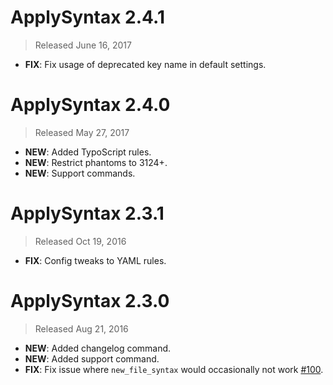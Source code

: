 # ApplySyntax 2.4.1

> Released June 16, 2017

- **FIX**: Fix usage of deprecated key name in default settings.

# ApplySyntax 2.4.0

> Released May 27, 2017

- **NEW**: Added TypoScript rules.
- **NEW**: Restrict phantoms to 3124+.
- **NEW**: Support commands.

# ApplySyntax 2.3.1

> Released Oct 19, 2016

- **FIX**: Config tweaks to YAML rules.

# ApplySyntax 2.3.0

> Released Aug 21, 2016

- **NEW**: Added changelog command.
- **NEW**: Added support command.
- **FIX**: Fix issue where `new_file_syntax` would occasionally not work [#100](https://github.com/facelessuser/ApplySyntax/issues/100).
